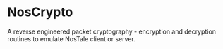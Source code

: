# NosCrypto
A reverse engineered packet cryptography - encryption and decryption routines to emulate NosTale client or server.
